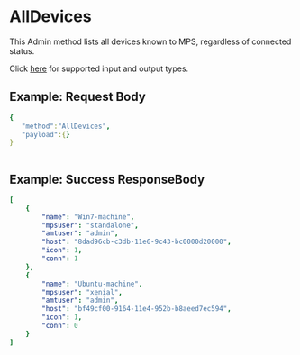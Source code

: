 # AllDevices

This Admin method lists all devices known to MPS, regardless of connected status. 

Click [here](types.md) for supported input and output types.

## Example: Request Body

``` yaml
{  
   "method":"AllDevices",
   "payload":{}
}
	
```
## Example: Success ResponseBody

``` yaml
[
    {
        "name": "Win7-machine",
        "mpsuser": "standalone",
        "amtuser": "admin",
        "host": "8dad96cb-c3db-11e6-9c43-bc0000d20000",
        "icon": 1,
        "conn": 1
    },
    {
        "name": "Ubuntu-machine",
        "mpsuser": "xenial",
        "amtuser": "admin",
        "host": "bf49cf00-9164-11e4-952b-b8aeed7ec594",
        "icon": 1,
        "conn": 0
    }
]
```
